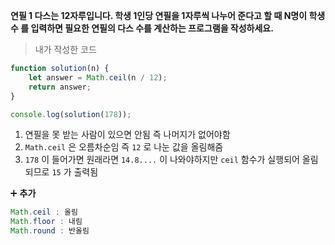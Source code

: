 **연필 1 다스는 12자루입니다. 학생 1인당 연필을 1자루씩 나누어 준다고 할 때 N명이 학생수 를 입력하면 필요한 연필의 다스 수를 계산하는 프로그램을 작성하세요.**

> 내가 작성한 코드
```javascript
function solution(n) {
    let answer = Math.ceil(n / 12);
    return answer;
}

console.log(solution(178));
```
1. 연필을 못 받는 사람이 있으면 안됨 즉 나머지가 없어야함 
2. `Math.ceil` 은 오름차순임 즉 `12` 로 나눈 값을 올림해줌
3. `178` 이 들어가면 원래라면 `14.8....` 이 나와야하지만 `ceil` 함수가 실행되어 올림되므로 `15` 가 출력됨

➕ **추가**

```javascript
Math.ceil : 올림
Math.floor : 내림
Math.round : 반올림
```
